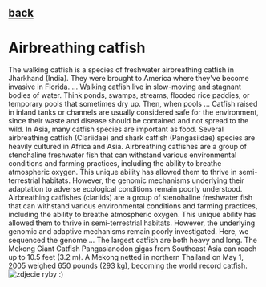 ## [back](../index.md) 
# Airbreathing catfish
The walking catfish is a species of freshwater airbreathing catfish in Jharkhand (India). They were brought to America where they've become invasive in Florida. ... Walking catfish live in slow-moving and stagnant bodies of water. Think ponds, swamps, streams, flooded rice paddies, or temporary pools that sometimes dry up. Then, when pools ... Catfish raised in inland tanks or channels are usually considered safe for the environment, since their waste and disease should be contained and not spread to the wild. In Asia, many catfish species are important as food. Several airbreathing catfish (Clariidae) and shark catfish (Pangasiidae) species are heavily cultured in Africa and Asia. Airbreathing catfishes are a group of stenohaline freshwater fish that can withstand various environmental conditions and farming practices, including the ability to breathe atmospheric oxygen. This unique ability has allowed them to thrive in semi-terrestrial habitats. However, the genomic mechanisms underlying their adaptation to adverse ecological conditions remain poorly understood. Airbreathing catfishes (clariids) are a group of stenohaline freshwater fish that can withstand various environmental conditions and farming practices, including the ability to breathe atmospheric oxygen. This unique ability has allowed them to thrive in semi-terrestrial habitats. However, the underlying genomic and adaptive mechanisms remain poorly investigated. Here, we sequenced the genome ... The largest catfish are both heavy and long. The Mekong Giant Catfish Pangasianodon gigas from Southeast Asia can reach up to 10.5 feet (3.2 m). A Mekong netted in northern Thailand on May 1, 2005 weighed 650 pounds (293 kg), becoming the world record catfish.
![zdjecie ryby :)](fotki/Airbreathing_catfish.jpg)
